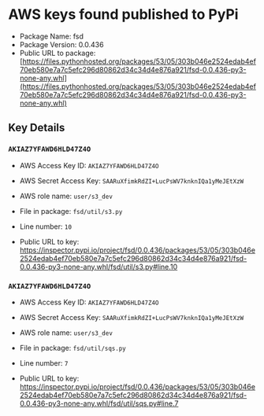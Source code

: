 # AWS keys found published to PyPi

* Package Name: fsd
* Package Version: 0.0.436
* Public URL to package: [https://files.pythonhosted.org/packages/53/05/303b046e2524edab4ef70eb580e7a7c5efc296d80862d34c34d4e876a921/fsd-0.0.436-py3-none-any.whl](https://files.pythonhosted.org/packages/53/05/303b046e2524edab4ef70eb580e7a7c5efc296d80862d34c34d4e876a921/fsd-0.0.436-py3-none-any.whl)

## Key Details

### `AKIAZ7YFAWD6HLD47Z4O`

* AWS Access Key ID: `AKIAZ7YFAWD6HLD47Z4O`
* AWS Secret Access Key: `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` 
* AWS role name: `user/s3_dev`
* File in package: `fsd/util/s3.py`
* Line number: `10`

* Public URL to key: https://inspector.pypi.io/project/fsd/0.0.436/packages/53/05/303b046e2524edab4ef70eb580e7a7c5efc296d80862d34c34d4e876a921/fsd-0.0.436-py3-none-any.whl/fsd/util/s3.py#line.10



### `AKIAZ7YFAWD6HLD47Z4O`

* AWS Access Key ID: `AKIAZ7YFAWD6HLD47Z4O`
* AWS Secret Access Key: `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` 
* AWS role name: `user/s3_dev`
* File in package: `fsd/util/sqs.py`
* Line number: `7`

* Public URL to key: https://inspector.pypi.io/project/fsd/0.0.436/packages/53/05/303b046e2524edab4ef70eb580e7a7c5efc296d80862d34c34d4e876a921/fsd-0.0.436-py3-none-any.whl/fsd/util/sqs.py#line.7


